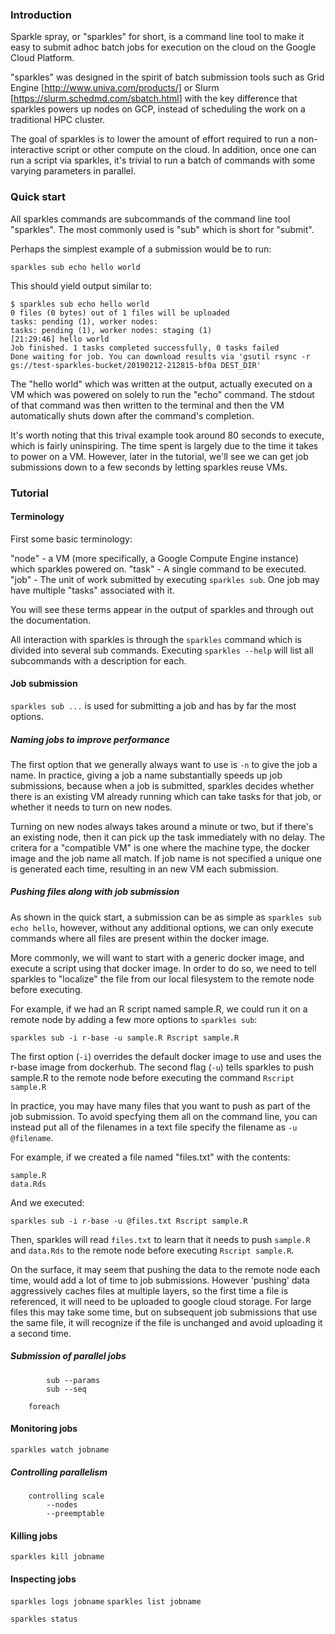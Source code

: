 ### Introduction

Sparkle spray, or "sparkles" for short, is a command line tool to make it easy to submit adhoc batch jobs for execution on the cloud on the Google Cloud Platform.

"sparkles" was designed in the spirit of batch submission tools such as Grid Engine [http://www.univa.com/products/] or Slurm [https://slurm.schedmd.com/sbatch.html] with the key difference that sparkles powers up nodes on GCP, instead of scheduling the work on a traditional HPC cluster.

The goal of sparkles is to lower the amount of effort required to run a non-interactive script or other compute on the cloud. In addition, once one can run a script via sparkles, it's trivial to run a batch of commands with some varying parameters in parallel.


### Quick start

All sparkles commands are subcommands of the command line tool "sparkles". The most commonly used is "sub" which is short for "submit".

Perhaps the simplest example of a submission would be to run:

```
sparkles sub echo hello world
```

This should yield output similar to:

```
$ sparkles sub echo hello world                                                       0 files (0 bytes) out of 1 files will be uploaded
tasks: pending (1), worker nodes:
tasks: pending (1), worker nodes: staging (1)
[21:29:46] hello world
Job finished. 1 tasks completed successfully, 0 tasks failed
Done waiting for job. You can download results via 'gsutil rsync -r gs://test-sparkles-bucket/20190212-212815-bf0a DEST_DIR'
```

The "hello world" which was written at the output, actually executed on a VM which was powered on solely to run the "echo" command. The stdout of that command was then written to the terminal and then the VM automatically shuts down after the command's completion.

It's worth noting that this trival example took around 80 seconds to execute, which is fairly uninspiring. The time spent is largely due to the time it takes to power on a VM. However, later in the tutorial, we'll see we can get job submissions down to a few seconds by letting sparkles reuse VMs.

### Tutorial

#### Terminology

First some basic terminology:

"node" - a VM (more specifically, a Google Compute Engine instance) which sparkles powered on.
"task" - A single command to be executed.
"job" - The unit of work submitted by executing `sparkles sub`. One job may have multiple "tasks" associated with it.

You will see these terms appear in the output of sparkles and through out the documentation.

All interaction with sparkles is through the `sparkles` command which is divided into 
several sub commands. Executing `sparkles --help` will list all subcommands with a description for each.

#### Job submission

`sparkles sub ...` is used for submitting a job and has by far the most options. 

##### Naming jobs to improve performance

The first option that we generally always want to use is `-n` to give the job a name. In practice, giving a job a name substantially speeds up job submissions, because when a job is submitted, sparkles decides whether there is an existing VM already running which can take tasks for that job, or whether it needs to turn on new nodes.

Turning on new nodes always takes around a minute or two, but if there's an existing node, then it can pick up the task immediately with no delay. The critera for a "compatible VM" is one where the machine type, the docker image and the job name all match. If job name is not specified a unique one is generated each time, resulting in an new VM each submission.

##### Pushing files along with job submission

As shown in the quick start, a submission can be as simple as `sparkles sub echo hello`, however, without any additional options, we can only execute commands where all files are present within the docker image.

More commonly, we will want to start with a generic docker image, and execute a script using that docker image. In order to do so, we need to tell sparkles to "localize" the file from our local filesystem to the remote node before executing.

For example, if we had an R script named sample.R, we could run it on a remote node by adding a few more options to `sparkles sub`:

```
sparkles sub -i r-base -u sample.R Rscript sample.R
```

The first option (`-i`) overrides the default docker image to use and uses the r-base image from dockerhub. The second flag (`-u`) tells sparkles to push sample.R to the remote node before executing the command `Rscript sample.R`

In practice, you may have many files that you want to push as part of the job submission. To avoid specfying them all on the command line, you can instead put all of the filenames in a text file specify the filename as `-u @filename`.

For example, if we created a file named "files.txt" with the contents:
```
sample.R
data.Rds
```

And we executed:

```
sparkles sub -i r-base -u @files.txt Rscript sample.R
```

Then, sparkles will read `files.txt` to learn that it needs to push `sample.R` and `data.Rds` to the remote node before executing `Rscript sample.R`.

On the surface, it may seem that pushing the data to the remote node each time, would add a lot of time to job submissions. However 'pushing' data aggressively caches files at multiple layers, so the first time a file is referenced, it will need to be uploaded to google cloud storage. For large files this may take some time, but on subsequent job submissions that use the same file, it will recognize if the file is unchanged and avoid uploading it a second time.

##### Submission of parallel jobs

            sub --params
            sub --seq
        
        foreach

#### Monitoring jobs

`sparkles watch jobname`

##### Controlling parallelism
        controlling scale
            --nodes
            --preemptable

#### Killing jobs

`sparkles kill jobname`

#### Inspecting jobs

`sparkles logs jobname`
`sparkles list jobname`

`sparkles status`
